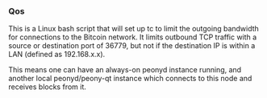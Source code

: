 ### Qos ###

This is a Linux bash script that will set up tc to limit the outgoing bandwidth for connections to the Bitcoin network. It limits outbound TCP traffic with a source or destination port of 36779, but not if the destination IP is within a LAN (defined as 192.168.x.x).

This means one can have an always-on peonyd instance running, and another local peonyd/peony-qt instance which connects to this node and receives blocks from it.
